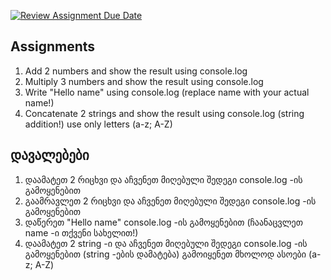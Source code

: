 [![Review Assignment Due Date](https://classroom.github.com/assets/deadline-readme-button-22041afd0340ce965d47ae6ef1cefeee28c7c493a6346c4f15d667ab976d596c.svg)](https://classroom.github.com/a/nnrg5g1k)
## Assignments

1. Add 2 numbers and show the result using console.log
2. Multiply 3 numbers and show the result using console.log
3. Write "Hello name" using console.log (replace name with your actual name!)
4. Concatenate 2 strings and show the result using console.log (string addition!) use only letters (a-z; A-Z)

## დავალებები

1. დაამატეთ 2 რიცხვი და აჩვენეთ მიღებული შედეგი console.log -ის გამოყენებით
2. გაამრავლეთ 2 რიცხვი და აჩვენეთ მიღებული შედეგი console.log -ის გამოყენებით
3. დაწერეთ "Hello name" console.log -ის გამოყენებით (ჩაანაცვლეთ name -ი თქვენი სახელით!)
4. დაამატეთ 2 string -ი და აჩვენეთ მიღებული შედეგი console.log -ის გამოყენებით (string -ების დამატება) გამოიყენეთ მხოლოდ ასოები (a-z; A-Z)
